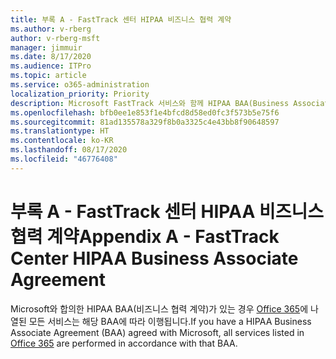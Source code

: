 ```yaml
---
title: 부록 A - FastTrack 센터 HIPAA 비즈니스 협력 계약
ms.author: v-rberg
author: v-rberg-msft
manager: jimmuir
ms.date: 8/17/2020
ms.audience: ITPro
ms.topic: article
ms.service: o365-administration
localization_priority: Priority
description: Microsoft FastTrack 서비스와 함께 HIPAA BAA(Business Associate Agreement)가 있는 경우 다음을 제외한 FastTrack Center Benefit for Office 365에 나열된 모든 서비스가 해당 BAA에 포함됩니다.
ms.openlocfilehash: bfb0ee1e853f1e4bfcd8d58ed0fc3f573b5e75f6
ms.sourcegitcommit: 81ad135578a329f8b0a3325c4e43bb8f90648597
ms.translationtype: HT
ms.contentlocale: ko-KR
ms.lasthandoff: 08/17/2020
ms.locfileid: "46776408"
---
```

# <a name="appendix-a---fasttrack-center-hipaa-business-associate-agreement"></a><span data-ttu-id="5e1eb-103">부록 A - FastTrack 센터 HIPAA 비즈니스 협력 계약</span><span class="sxs-lookup"><span data-stu-id="5e1eb-103">Appendix A - FastTrack Center HIPAA Business Associate Agreement</span></span>

<span data-ttu-id="5e1eb-104">Microsoft와 합의한 HIPAA BAA(비즈니스 협력 계약)가 있는 경우 [Office 365](products-and-capabilities.md#office-365)에 나열된 모든 서비스는 해당 BAA에 따라 이행됩니다.</span><span class="sxs-lookup"><span data-stu-id="5e1eb-104">If you have a HIPAA Business Associate Agreement (BAA) agreed with Microsoft, all services listed in [Office 365](products-and-capabilities.md#office-365) are performed in accordance with that BAA.</span></span>


